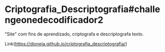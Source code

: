 # Criptografia_Descriptografia#challengeonedecodificador2
"Site" com fins de aprendizado, criptografa e descriptografa texto.

Link(https://dioneja.github.io/criptografia_descriptografia/)
